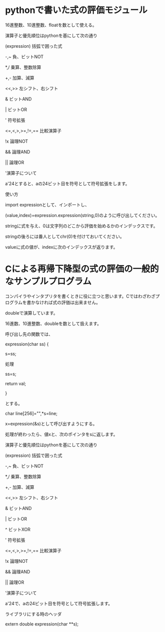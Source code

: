 # pythonで書いた式の評価モジュール

16進整数、10進整数、floatを数として使える。

演算子と優先順位はpythonを基にして次の通り

(expression)            括弧で囲った式

-,~                     負、ビットNOT

*,/                     乗算、整数除算

+,-                     加算、減算

<<,>>                   左シフト、右シフト

&                       ビットAND

|                       ビットOR

'                       符号拡張

<=,<,>,>=,!=,==         比較演算子

!x                      論理NOT

&&                      論理AND

||                      論理OR

'演算子について

a'24とすると、aの24ビット目を符号として符号拡張をします。

使い方

import expressionとして、インポートし、

(value,index)=expression.expression(string,0)のように呼び出してください。

stringに式を与え、0は文字列のどこから評価を始めるかのインデックスです。

stringの後ろには番人としてchr(0)を付けておいてください。

valueに式の値が、indexに次のインデックスが返ります。

# Cによる再帰下降型の式の評価の一般的なサンプルプログラム

コンパイラやインタプリタを書くときに役に立つと思います。Cではわざわざプログラムを書かなければ式の評価は出来ません。

doubleで演算しています。

16進数、10進整数、doubleを数として扱えます。

呼び出し先の関数では、

expression(char ss) {

s=ss;

処理

ss=s;

return val;

}

とする。

char line[256]="",*s=line;

x=expression(&s)として呼び出すようにする。

処理が終わったら、値xと、次のポインタをsに返します。

演算子と優先順位はpythonを基にして次の通り

(expression)            括弧で囲った式

-,~                     負、ビットNOT

*,/                     乗算、整数除算

+,-                     加算、減算

<<,>>                   左シフト、右シフト

&                       ビットAND

|                       ビットOR

^                       ビットXOR

'                       符号拡張

<=,<,>,>=,!=,==         比較演算子

!x                      論理NOT

&&                      論理AND

||                      論理OR

'演算子について

a'24で、aの24ビット目を符号として符号拡張します。

ライブラリにする時のヘッダ

extern double expression(char **s);

